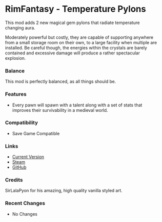 # RimFantasy - Temperature Pylons

This mod adds 2 new magical gem pylons that radiate temperature changing aura.

Moderately powerful but costly, they are capable of supporting anywhere from a small storage room on their own, to a large facility when multiple are installed. Be careful though, the energies within the crystals are barely contained and excessive damage will produce a rather spectacular explosion.

### Balance

This mod is perfectly balanced, as all things should be.

### Features

- Every pawn will spawn with a talent along with a set of stats that improves their survivability in a medieval world.

### Compatibility

- Save Game Compatible

### Links

- [Current Version](https://github.com/Sierra0003/RimFantasy---Temperature-Pylons/releases/tag/v0.6b)
- [Steam](https://steamcommunity.com/sharedfiles/filedetails/?id=1234567890)
- [GitHub](https://github.com/Sierra0003/RimFantasy---Temperature-Pylons)

### Credits

SirLalaPyon for his amazing, high quality vanilla styled art.

### Recent Changes

- No Changes